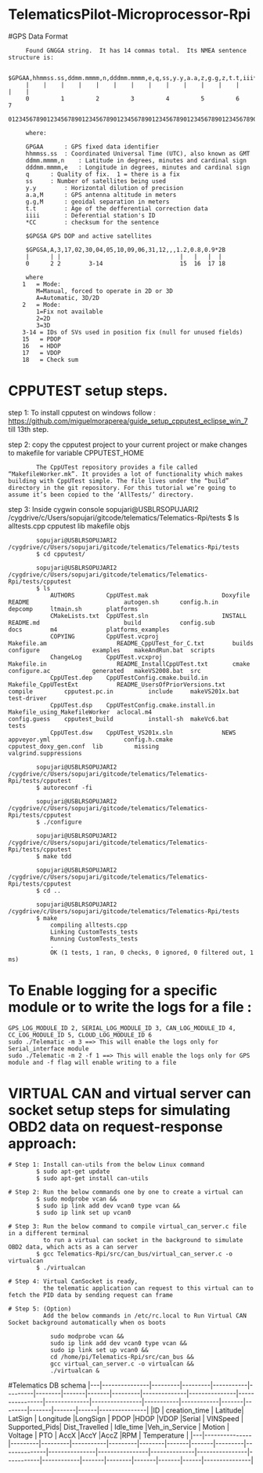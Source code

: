 # TelematicsPilot-Microprocessor-Rpi

#GPS Data Format 

		 Found GNGGA string.  It has 14 commas total.  Its NMEA sentence structure is:

		 $GPGAA,hhmmss.ss,ddmm.mmmm,n,dddmm.mmmm,e,q,ss,y.y,a.a,z,g.g,z,t.t,iii*CC
		 |    |    |    |    |    |    |    |    |    |    |    |    |    |    |
		 0   	   1         2         3         4         5         6         7
		 0123456789012345678901234567890123456789012345678901234567890123456789012

		 where:

		 GPGAA		: GPS fixed data identifier
		 hhmmss.ss	: Coordinated Universal Time (UTC), also known as GMT
		 ddmm.mmmm,n	: Latitude in degrees, minutes and cardinal sign
		 dddmm.mmmm,e	: Longitude in degrees, minutes and cardinal sign
		 q		: Quality of fix.  1 = there is a fix
		 ss		: Number of satellites being used
		 y.y		: Horizontal dilution of precision
		 a.a,M		: GPS antenna altitude in meters
		 g.g,M		: geoidal separation in meters
		 t.t		: Age of the defferential correction data
		 iiii		: Deferential station's ID
		 *CC		: checksum for the sentence

         $GPGSA GPS DOP and active satellites

		 $GPGSA,A,3,17,02,30,04,05,10,09,06,31,12,,,1.2,0.8,0.9*2B
		 |      | |                                  |   |   |  | 
		 0      2 2        3-14                      15  16  17 18 

		 where
		1   = Mode:
			M=Manual, forced to operate in 2D or 3D
			A=Automatic, 3D/2D
		2   = Mode:
			1=Fix not available
			2=2D
			3=3D
		3-14 = IDs of SVs used in position fix (null for unused fields)
		15   = PDOP
		16   = HDOP
		17   = VDOP
		18   = Check sum

# CPPUTEST setup steps.
   step 1:
   To install cpputest on windows follow : https://github.com/miguelmoraperea/guide_setup_cpputest_eclipse_win_7 till 13th step.

   step 2: copy the cpputest project to your current project or make changes to makefile for variable CPPUTEST_HOME

   			The CppUTest repository provides a file called “MakefileWorker.mk”. It provides a lot of functionality which makes building with CppUTest simple. The file lives under the “build” directory in the git repository. For this tutorial we’re going to assume it’s been copied to the ‘AllTests/’ directory.

   step 3:  Inside cygwin console
			sopujari@USBLRSOPUJARI2 /cygdrive/c/Users/sopujari/gitcode/telematics/Telematics-Rpi/tests
			$ ls
				alltests.cpp  cpputest  lib  makefile  objs

			sopujari@USBLRSOPUJARI2 /cygdrive/c/Users/sopujari/gitcode/telematics/Telematics-Rpi/tests
			$ cd cpputest/

			sopujari@USBLRSOPUJARI2 /cygdrive/c/Users/sopujari/gitcode/telematics/Telematics-Rpi/tests/cpputest
			$ ls
				AUTHORS         CppUTest.mak                     Doxyfile                       README                           autogen.sh      config.h.in             depcomp     ltmain.sh       platforms
				CMakeLists.txt  CppUTest.sln                     INSTALL                        README.md                        build           config.sub              docs        m4              platforms_examples
				COPYING         CppUTest.vcproj                  Makefile.am                    README_CppUTest_for_C.txt        builds          configure               examples    makeAndRun.bat  scripts
				ChangeLog       CppUTest.vcxproj                 Makefile.in                    README_InstallCppUTest.txt       cmake           configure.ac            generated   makeVS2008.bat  src
				CppUTest.dep    CppUTestConfig.cmake.build.in    Makefile_CppUTestExt           README_UsersOfPriorVersions.txt  compile         cpputest.pc.in          include     makeVS201x.bat  test-driver
				CppUTest.dsp    CppUTestConfig.cmake.install.in  Makefile_using_MakefileWorker  aclocal.m4                       config.guess    cpputest_build          install-sh  makeVc6.bat     tests
				CppUTest.dsw    CppUTest_VS201x.sln              NEWS                           appveyor.yml                     config.h.cmake  cpputest_doxy_gen.conf  lib         missing         valgrind.suppressions

			sopujari@USBLRSOPUJARI2 /cygdrive/c/Users/sopujari/gitcode/telematics/Telematics-Rpi/tests/cpputest
			$ autoreconf -fi

			sopujari@USBLRSOPUJARI2 /cygdrive/c/Users/sopujari/gitcode/telematics/Telematics-Rpi/tests/cpputest
			$ ./configure

			sopujari@USBLRSOPUJARI2 /cygdrive/c/Users/sopujari/gitcode/telematics/Telematics-Rpi/tests/cpputest
			$ make tdd

			sopujari@USBLRSOPUJARI2 /cygdrive/c/Users/sopujari/gitcode/telematics/Telematics-Rpi/tests/cpputest
			$ cd ..

			sopujari@USBLRSOPUJARI2 /cygdrive/c/Users/sopujari/gitcode/telematics/Telematics-Rpi/tests
			$ make
				compiling alltests.cpp
				Linking CustomTests_tests
				Running CustomTests_tests
				.
				OK (1 tests, 1 ran, 0 checks, 0 ignored, 0 filtered out, 1 ms)

# To Enable logging for a specific module or to write the logs for a file :
    GPS_LOG_MODULE_ID 2, SERIAL_LOG_MODULE_ID 3, CAN_LOG_MODULE_ID 4, CC_LOG_MODULE_ID 5, CLOUD_LOG_MODULE_ID 6
    sudo ./Telematic -m 3 ==> This will enable the logs only for Serial_interface module
    sudo ./Telematic -m 2 -f 1 ==> This will enable the logs only for GPS module and -f flag will enable writing to a file

# VIRTUAL CAN and virtual server can socket setup steps for simulating OBD2 data on request-response approach:

    # Step 1: Install can-utils from the below Linux command 
            $ sudo apt-get update
            $ sudo apt-get install can-utils

    # Step 2: Run the below commands one by one to create a virtual can 
            $ sudo modprobe vcan &&
            $ sudo ip link add dev vcan0 type vcan &&
            $ sudo ip link set up vcan0
    
    # Step 3: Run the below command to compile virtual_can_server.c file in a different terminal 
              to run a virtual can socket in the background to simulate OBD2 data, which acts as a can server
            $ gcc Telematics-Rpi/src/can_bus/virtual_can_server.c -o virtualcan
            $ ./virtualcan

    # Step 4: Virtual CanSocket is ready, 
              the telematic application can request to this virtual can to fetch the PID data by sending request can frame
        
    # Step 5: (Option)
              Add the below commands in /etc/rc.local to Run Virtual CAN Socket background automatically when os boots

			    sudo modprobe vcan &&
				sudo ip link add dev vcan0 type vcan &&
				sudo ip link set up vcan0 &&
				cd /home/pi/Telematics-Rpi/src/can_bus &&
				gcc virtual_can_server.c -o virtualcan &&
				./virtualcan &

#Telematics DB schema
|---|---------------|---------|---------|-----------|---------|--------|-------|-------|---------|--------------|---------------|----------------|--------------|----------------|-----------|------------|-------|--------|-------|-------|------|---------------|
|ID | creation_time | Latitude| LatSign | Longitude |LongSign | PDOP   |HDOP   |VDOP   |Serial   | VINSpeed     | Supported_Pids| Dist_Travelled |    Idle_time |Veh_in_Service  |  Motion   |  Voltage   | PTO   | AccX   |AccY   |AccZ   |RPM   | Temperature   |
|---|---------------|---------|---------|-----------|---------|--------|-------|-------|---------|--------------|---------------|----------------|--------------|----------------|-----------|------------|-------|--------|-------|-------|------|---------------|
